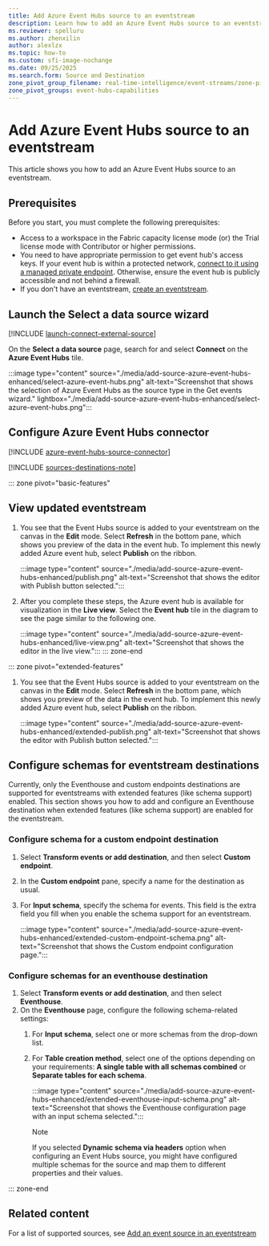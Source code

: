 ```yaml
---
title: Add Azure Event Hubs source to an eventstream
description: Learn how to add an Azure Event Hubs source to an eventstream.
ms.reviewer: spelluru
ms.author: zhenxilin
author: alexlzx
ms.topic: how-to
ms.custom: sfi-image-nochange
ms.date: 09/25/2025
ms.search.form: Source and Destination
zone_pivot_group_filename: real-time-intelligence/event-streams/zone-pivot-groups.json
zone_pivot_groups: event-hubs-capabilities
---
```


# Add Azure Event Hubs source to an eventstream
This article shows you how to add an Azure Event Hubs source to an eventstream. 

## Prerequisites 
Before you start, you must complete the following prerequisites: 

- Access to a workspace in the Fabric capacity license mode (or) the Trial license mode with Contributor or higher permissions.  
- You need to have appropriate permission to get event hub's access keys. If your event hub is within a protected network, [connect to it using a managed private endpoint](set-up-private-endpoint.md). Otherwise, ensure the event hub is publicly accessible and not behind a firewall.
- If you don't have an eventstream, [create an eventstream](create-manage-an-eventstream.md). 


## Launch the Select a data source wizard
[!INCLUDE [launch-connect-external-source](./includes/launch-connect-external-source.md)]

On the **Select a data source** page, search for and select **Connect** on the **Azure Event Hubs** tile.

:::image type="content" source="./media/add-source-azure-event-hubs-enhanced/select-azure-event-hubs.png" alt-text="Screenshot that shows the selection of Azure Event Hubs as the source type in the Get events wizard." lightbox="./media/add-source-azure-event-hubs-enhanced/select-azure-event-hubs.png":::

## Configure Azure Event Hubs connector

[!INCLUDE [azure-event-hubs-source-connector](./includes/azure-event-hubs-source-connector.md)]

[!INCLUDE [sources-destinations-note](./includes/sources-destinations-note.md)]

::: zone pivot="basic-features"  
## View updated eventstream

1. You see that the Event Hubs source is added to your eventstream on the canvas in the **Edit** mode. Select **Refresh** in the bottom pane, which shows you preview of the data in the event hub. To implement this newly added Azure event hub, select **Publish** on the ribbon. 

    :::image type="content" source="./media/add-source-azure-event-hubs-enhanced/publish.png" alt-text="Screenshot that shows the editor with Publish button selected.":::
1. After you complete these steps, the Azure event hub is available for visualization in the **Live view**. Select the **Event hub** tile in the diagram to see the page similar to the following one.

    :::image type="content" source="./media/add-source-azure-event-hubs-enhanced/live-view.png" alt-text="Screenshot that shows the editor in the live view.":::
::: zone-end

::: zone pivot="extended-features"
1. You see that the Event Hubs source is added to your eventstream on the canvas in the **Edit** mode. Select **Refresh** in the bottom pane, which shows you preview of the data in the event hub. To implement this newly added Azure event hub, select **Publish** on the ribbon. 

    :::image type="content" source="./media/add-source-azure-event-hubs-enhanced/extended-publish.png" alt-text="Screenshot that shows the editor with Publish button selected.":::

## Configure schemas for eventstream destinations 
Currently, only the Eventhouse and custom endpoints destinations are supported for eventstreams with extended features (like schema support) enabled. This section shows you how to add and configure an Eventhouse destination when extended features (like schema support) are enabled for the eventstream. 

### Configure schema for a custom endpoint destination

1. Select **Transform events or add destination**, and then select **Custom endpoint**.
1. In the **Custom endpoint** pane, specify a name for the destination as usual. 
1. For **Input schema**, specify the schema for events. This field is the extra field you fill when you enable the schema support for an eventstream. 

    :::image type="content" source="./media/add-source-azure-event-hubs-enhanced/extended-custom-endpoint-schema.png" alt-text="Screenshot that shows the Custom endpoint configuration page.":::
    

### Configure schemas for an eventhouse destination

1. Select **Transform events or add destination**, and then select **Eventhouse**.
1. On the **Eventhouse** page, configure the following schema-related settings:
    1. For **Input schema**, select one or more schemas from the drop-down list.     
    1. For **Table creation method**, select one of the options depending on your requirements: **A single table with all schemas combined** or **Separate tables for each schema**. 

        :::image type="content" source="./media/add-source-azure-event-hubs-enhanced/extended-eventhouse-input-schema.png" alt-text="Screenshot that shows the Eventhouse configuration page with an input schema selected.":::

        > [!NOTE]
        > If you selected **Dynamic schema via headers** option when configuring an Event Hubs source, you might have configured multiple schemas for the source and map them to different properties and their values. 

::: zone-end

## Related content

For a list of supported sources, see [Add an event source in an eventstream](add-manage-eventstream-sources.md)

